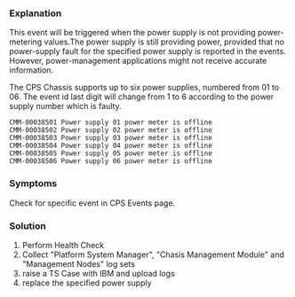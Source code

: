 

### Explanation

This event will be triggered when the power supply is not providing power-metering values.The power supply is still providing power, provided that no power-supply fault for the specified power supply is reported in the events. However, power-management applications might not receive accurate information.

The CPS Chassis supports up to six power supplies, numbered from 01 to 06. The event id last digit will change from 1 to 6 according to the power supply number which is faulty. 

    CMM-00038501 Power supply 01 power meter is offline
    CMM-00038502 Power supply 02 power meter is offline
    CMM-00038503 Power supply 03 power meter is offline
    CMM-00038504 Power supply 04 power meter is offline
    CMM-00038505 Power supply 05 power meter is offline
    CMM-00038506 Power supply 06 power meter is offline

### Symptoms

Check for specific event in CPS Events page.

### Solution
 
1. Perform Health Check
2. Collect "Platform System Manager", "Chasis Management Module" and "Management Nodes" log sets
3. raise a TS Case with IBM and upload logs
4. replace the specified power supply
